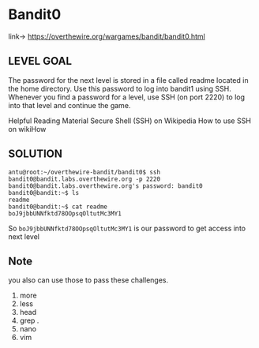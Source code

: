 # Bandit0

link-> https://overthewire.org/wargames/bandit/bandit0.html

## LEVEL GOAL

The password for the next level is stored in a file called readme located in the home directory. Use this password to log into bandit1 using SSH. Whenever you find a password for a level, use SSH (on port 2220) to log into that level and continue the game.

Helpful Reading Material
Secure Shell (SSH) on Wikipedia
How to use SSH on wikiHow

## SOLUTION

```
antu@root:~/overthewire-bandit/bandit0$ ssh bandit0@bandit.labs.overthewire.org -p 2220
bandit0@bandit.labs.overthewire.org's password: bandit0
bandit0@bandit:~$ ls
readme
bandit0@bandit:~$ cat readme
boJ9jbbUNNfktd78OOpsqOltutMc3MY1
```  

So `boJ9jbbUNNfktd78OOpsqOltutMc3MY1` is our password to get access into next level

## Note
you also can use those to pass these challenges.

1) more 
2) less 
3) head
4) grep .
5) nano
6) vim